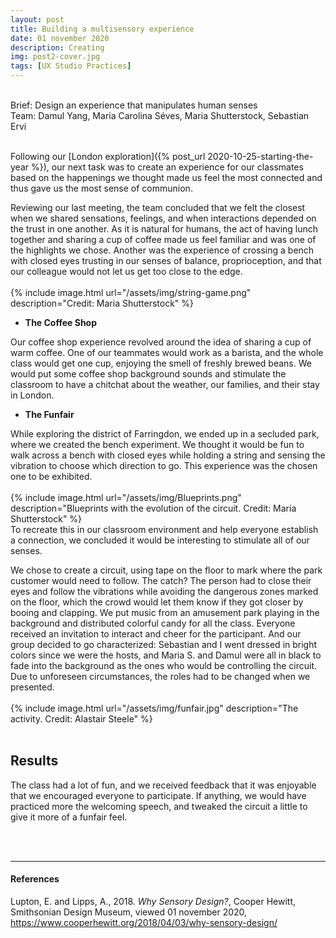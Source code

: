 ```yaml
---
layout: post
title: Building a multisensory experience
date: 01 november 2020
description: Creating 
img: post2-cover.jpg
tags: [UX Studio Practices] 
---
```


<p class="about-content-box"> <br> 
Brief: Design an experience that manipulates human senses
<BR>
Team: Damul Yang, Maria Carolina Séves, Maria Shutterstock, Sebastian Ervi 
<br><br></p>

Following our [London exploration]({% post_url 2020-10-25-starting-the-year %}), our next task was to create an experience for our classmates based on the happenings we thought made us feel the most connected and thus gave us the most sense of communion.

Reviewing our last meeting, the team concluded that we felt the closest when we shared sensations, feelings, and when interactions depended on the trust in one another.  As it is natural for humans, the act of having lunch together and sharing a cup of coffee made us feel familiar and was one of the highlights we chose.  Another was the experience of crossing a bench with closed eyes trusting in our senses of balance, proprioception, and that our colleague would not let us get too close to the edge.
<br>
<br>
{% include image.html url="/assets/img/string-game.png" description="Credit: Maria Shutterstock" %}
<br>

* **The Coffee Shop**

Our coffee shop experience revolved around the idea of sharing a cup of warm coffee. One of our teammates would work as a barista, and the whole class would get one cup, enjoying the smell of freshly brewed beans. We would put some coffee shop background sounds and stimulate the classroom to have a chitchat about the weather, our families, and their stay in London.


* **The Funfair**

While exploring the district of Farringdon, we ended up in a secluded park, where we created the bench experiment. We thought it would be fun to walk across a bench with closed eyes while holding a string and sensing the vibration to choose which direction to go. This experience was the chosen one to be exhibited.
<br>
<br>
{% include image.html url="/assets/img/Blueprints.png" description="Blueprints with the evolution of the circuit. Credit: Maria Shutterstock" %}
<br>
To recreate this in our classroom environment and help everyone establish a connection, we concluded it would be interesting to stimulate all of our senses. 

We chose to create a circuit, using tape on the floor to mark where the park customer would need to follow. The catch? The person had to close their eyes and follow the vibrations while avoiding the dangerous zones marked on the floor, which the crowd would let them know if they got closer by booing and clapping. We put music from an amusement park playing in the background and distributed colorful candy for all the class. Everyone received an invitation to interact and cheer for the participant. And our group decided to go characterized: Sebastian and I went dressed in bright colors since we were the hosts, and Maria S. and Damul were all in black to fade into the background as the ones who would be controlling the circuit. Due to unforeseen circumstances, the roles had to be changed when we presented.
<br>
<br>
{% include image.html url="/assets/img/funfair.jpg" description="The activity. Credit: Alastair Steele" %}
<br>
<br>

## **Results**


The class had a lot of fun, and we received feedback that it was enjoyable that we encouraged everyone to participate. If anything, we would have practiced more the welcoming speech, and tweaked the circuit a little to give it more of a funfair feel.


<br>
<br>

***

#### References

Lupton, E. and Lipps, A., 2018. *Why Sensory Design?*, Cooper Hewitt, Smithsonian Design Museum, viewed 01 november 2020, <https://www.cooperhewitt.org/2018/04/03/why-sensory-design/> 





<!-- {% include image.html url="/assets/img/The_Human_Senses.jpg" description="My cat, Robert Downey Jr." %}

|![The human senses]({{site.baseurl}}/assets/img/The_Human_Senses.jpg)| 
|:--:| 
| *the human senses* | -->
